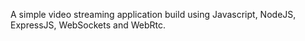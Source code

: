 A simple video streaming application build using Javascript, NodeJS, ExpressJS, WebSockets and WebRtc.


